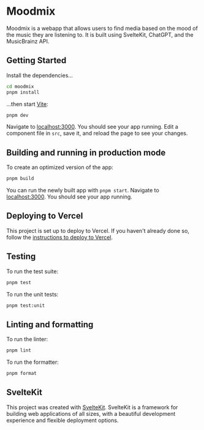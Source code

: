 # Moodmix

Moodmix is a webapp that allows users to find media based on the mood of the music they are listening to. It is built using SvelteKit, ChatGPT, and the MusicBrainz API.

## Getting Started

Install the dependencies...

```bash
cd moodmix
pnpm install
```

...then start [Vite](https://vitejs.dev):

```bash
pnpm dev
```

Navigate to [localhost:3000](http://localhost:3000). You should see your app running. Edit a component file in `src`, save it, and reload the page to see your changes.

## Building and running in production mode

To create an optimized version of the app:

```bash
pnpm build
```

You can run the newly built app with `pnpm start`. Navigate to [localhost:3000](http://localhost:3000). You should see your app running.

## Deploying to Vercel

This project is set up to deploy to Vercel. If you haven't already done so, follow the [instructions to deploy to Vercel](https://kit.svelte.dev/docs#deployment).

## Testing

To run the test suite:

```bash
pnpm test
```
 
To run the unit tests:

```bash
pnpm test:unit
```

## Linting and formatting

To run the linter:

```bash
pnpm lint
```

To run the formatter:

```bash
pnpm format
```

## SvelteKit

This project was created with [SvelteKit](https://kit.svelte.dev). SvelteKit is a framework for building web applications of all sizes, with a beautiful development experience and flexible deployment options.




